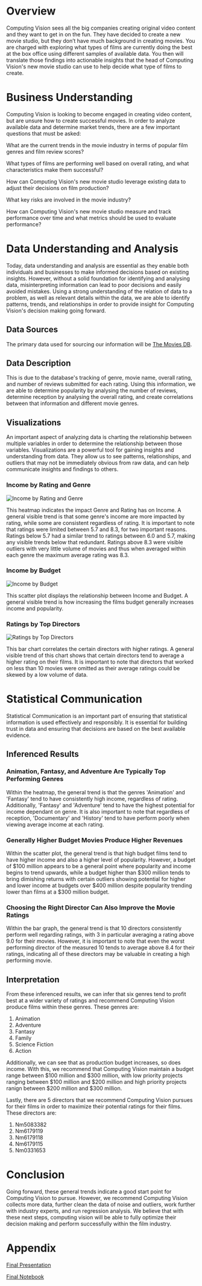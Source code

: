 # Overview

Computing Vision sees all the big companies creating original video content and they want to get in on the fun. They have decided to create a new movie studio, but they don’t have much background in creating movies. You are charged with exploring what types of films are currently doing the best at the box office using different samples of available data. You then will translate those findings into actionable insights that the head of Computing Vision's new movie studio can use to help decide what type of films to create.

# Business Understanding

Computing Vision is looking to become engaged in creating video content, but are unsure how to create successful movies. In order to  analyze available data and determine market trends, there are a few important questions that must be asked:

What are the current trends in the movie industry in terms of popular film genres and film review scores?

What types of films are performing well based on overall rating, and what characteristics make them successful?

How can Computing Vision's new movie studio leverage existing data to adjust their decisions on film production?

What key risks are involved in the movie industry?

How can Computing Vision's new movie studio measure and track performance over time and what metrics should be used to evaluate performance?

# Data Understanding and Analysis

Today, data understanding and analysis are essential as they enable both individuals and businesses to make informed decisions based on existing insights. However, without a solid foundation for identifying and analysing data, misinterpreting information can lead to poor decisions and easily avoided mistakes. Using a strong understanding of the relation of data to a problem, as well as relevant details within the data, we are able to identify patterns, trends, and relationships in order to provide insight for Computing Vision's decision making going forward.

## Data Sources

The primary data used for sourcing our information will be [The Movies DB](https://github.com/Jhuue/Flatiron-Capstone1/blob/main/Data/tmdb.movies.csv).

## Data Description

This is due to the database's tracking of genre, movie name, overall rating, and number of reviews submitted for each rating. Using this information, we are able to determine popularity by analysing the number of reviews, determine reception by analysing the overall rating, and create correlations between that information and different movie genres.

## Visualizations

An important aspect of analyzing data is charting the relationship between multiple variables in order to determine the relationship between those variables. Visualizations are a powerful tool for gaining insights and understanding from data. They allow us to see patterns, relationships, and outliers that may not be immediately obvious from raw data, and can help communicate insights and findings to others.

### Income by Rating and Genre
![Income by Rating and Genre](https://github.com/Jhuue/Flatiron-Capstone1/blob/main/Visualizations/heatmap.png)

This heatmap indicates the impact Genre and Rating has on Income. A general visible trend is that some genre's income are more impacted by rating, while some are consistent regardless of rating. It is important to note that ratings were limited between 5.7 and 8.3, for two important reasons. Ratings below 5.7 had a similar trend to ratings between 6.0 and 5.7, making any visible trends below that redundant. Ratings above 8.3 were visible outliers with very little volume of movies and thus when averaged within each genre the maximum average rating was 8.3.

### Income by Budget
![Income by Budget](https://github.com/Jhuue/Flatiron-Capstone1/blob/main/Visualizations/scatterplot.png)

This scatter plot displays the relationship between Income and Budget. A general visible trend is how increasing the films budget generally increases income and popularity. 

### Ratings by Top Directors
![Ratings by Top Directors](https://github.com/Jhuue/Flatiron-Capstone1/blob/main/Visualizations/bargraph.png)

This bar chart correlates the certain directors with higher ratings. A general visible trend of this chart shows that certain directors tend to average a higher rating on their films. It is important to note that directors that worked on less than 10 movies were omitted as their average ratings could be skewed by a low volume of data.

# Statistical Communication

Statistical Communication is an important part of ensuring that statistical information is used effectively and responsibly. It is essential for building trust in data and ensuring that decisions are based on the best available evidence.

## Inferenced Results

### Animation, Fantasy, and Adventure Are Typically Top Performing Genres

Within the heatmap, the general trend is that the genres 'Animation' and 'Fantasy' tend to have consistently high income, regardless of rating. Additionally, 'Fantasy' and 'Adventure' tend to have the highest potential for income dependant on genre. It is also important to note that regardless of reception, 'Documentary' and 'History' tend to have perform poorly when viewing average income at each rating.

### Generally Higher Budget Movies Produce Higher Revenues

Within the scatter plot, the general trend is that high budget films tend to have higher income and also a higher level of popularity. However, a budget of $100 million appears to be a general point where popularity and income begins to trend upwards, while a budget higher than $300 million tends to bring dimishing returns with certain outliers showing potential for higher and lower income at budgets over $400 million despite popularity trending lower than films at a $300 million budget.

### Choosing the Right Director Can Also Improve the Movie Ratings

Within the bar graph, the general trend is that 10 directors consistently perform well regarding ratings, with 3 in particular averaging a rating above 9.0 for their movies. However, it is important to note that even the worst performing director of the measured 10 tends to average above 8.4 for their ratings, indicating all of these directors may be valuable in creating a high performing movie.

## Interpretation

From these inferenced results, we can infer that six genres tend to profit best at a wider variety of ratings and recommend Computing Vision produce films within these genres. These genres are:

1. Animation
2. Adventure
3. Fantasy
4. Family
5. Science Fiction
6. Action

Additionally, we can see that as production budget increases, so does income. With this, we recommend that Computing Vision maintain a budget range between $100 million and $300 million, with low priority projects ranging between $100 million and $200 million and high priority projects ranign between $200 million and $300 million.

Lastly, there are 5 directors that we recommend Computing Vision pursues for their films in order to maximize their potential ratings for their films. These directors are:

1. Nm5083382
2. Nm6179119
3. Nm6179118
4. Nm6179115
5. Nm0331653

# Conclusion

Going forward, these general trends indicate a good start point for Computing Vision to pursue. However, we recommend Computing Vision collects more data, further clean the data of noise and outliers, work further with industry experts, and run regression analysis. We believe that with these next steps, computing vision will be able to fully optimize their decision making and perform successfully within the film industry.

# Appendix
[Final Presentation](https://github.com/Jhuue/Flatiron-Capstone1/blob/main/Final%20Presentation.pptx)

[Final Notebook](https://github.com/Jhuue/Flatiron-Capstone1/blob/main/Final%20Notebook.ipynb)